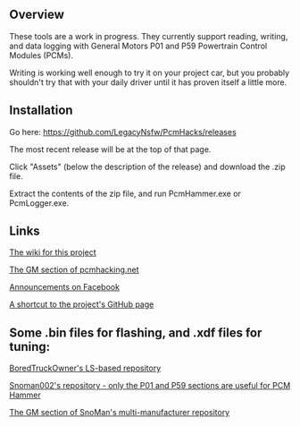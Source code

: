 ## Overview

These tools are a work in progress. They currently support reading, writing, and data logging with General Motors P01 and P59 Powertrain Control Modules (PCMs). 

Writing is working well enough to try it on your project car, but you probably shouldn't try that with your daily driver until it has proven itself a little more. 

## Installation

Go here: https://github.com/LegacyNsfw/PcmHacks/releases

The most recent release will be at the top of that page.

Click "Assets" (below the description of the release) and download the .zip file.   

Extract the contents of the zip file, and run PcmHammer.exe or PcmLogger.exe.

## Links

[The wiki for this project](https://github.com/LegacyNsfw/PcmHacks/wiki)

[The GM section of pcmhacking.net](https://pcmhacking.net/forums/viewforum.php?f=42)

[Announcements on Facebook](https://www.facebook.com/PcmHammer)

[A shortcut to the project's GitHub page](http://pcmhammer.org/)

## Some .bin files for flashing, and .xdf files for tuning:

[BoredTruckOwner's LS-based repository](https://github.com/BoredTruckOwner/LS_Based_Engine_Repository)

[Snoman002's repository - only the P01 and P59 sections are useful for PCM Hammer](https://github.com/Snoman002/Engine-Tune-Repository-TunerPro-EFIlive-TunerCat/tree/master/General%20Motors)

[The GM section of SnoMan's multi-manufacturer repository](https://github.com/Snoman002/Engine-Tune-Repository-TunerPro-EFIlive-TunerCat/tree/master/General%20Motors)
